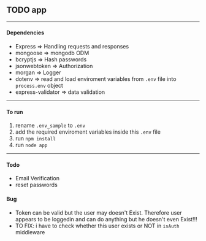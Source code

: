 ## TODO app
---

#### Dependencies
- Express => Handling requests and responses
- mongoose => mongodb ODM
- bcryptjs => Hash passwords
- jsonwebtoken => Authorization
- morgan => Logger
- dotenv => read and load enviroment variables from `.env` file into `process.env` object
- express-validator => data validation

---
#### To run
1. rename `.env_sample` to `.env` 
1. add the required enviroment variables inside this `.env` file
1. run `npm install`
1. run `node app`

---
#### Todo
- Email Verification
- reset passwords

#### Bug
- Token can be valid but the user may doesn't Exist. Therefore user appears to be loggedin and can do anything but he doesn't even Exist!!!
- TO FIX: i have to check whether this user exists or NOT in `isAuth` middleware